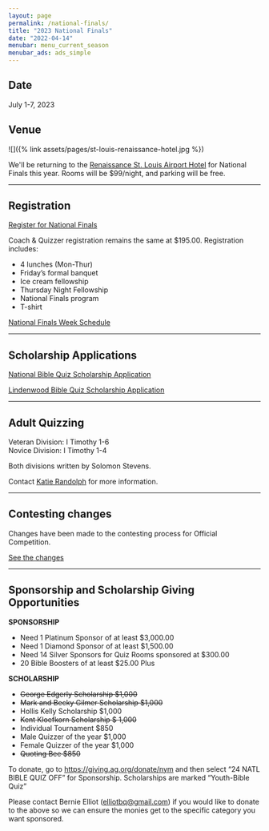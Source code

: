 ```yaml
---
layout: page
permalink: /national-finals/
title: "2023 National Finals"
date: "2022-04-14"
menubar: menu_current_season
menubar_ads: ads_simple
---
```


## Date

July 1-7, 2023

## Venue

![]({% link assets/pages/st-louis-renaissance-hotel.jpg %})

We'll be returning to the [Renaissance St. Louis Airport Hotel](https://www.marriott.com/events/start.mi?id=1683745765249&key=GRP) for National Finals this year. Rooms will be $99/night, and parking will be free.

---

## Registration

<a href="https://brushfire.com/agusa/NBQ/551064" class="button is-primary">Register for National Finals</a>

Coach & Quizzer registration remains the same at $195.00. Registration includes:

- 4 lunches (Mon-Thur)
- Friday’s formal banquet
- Ice cream fellowship
- Thursday Night Fellowship
- National Finals program
- T-shirt

<a href="{% link assets/2023/National-Finals-Week-Schedule.pdf %}" class="button is-primary">National Finals Week Schedule</a>

---

## Scholarship Applications

<a href="{% link assets/2023/Scholarship-National-Finals.docx %}" class="button is-primary">National Bible Quiz Scholarship Application</a>

<a href="{% link assets/2023/Scholarship-Nationals-Lindenwood.docx %}" class="button is-primary">Lindenwood Bible Quiz Scholarship Application</a>

---

## Adult Quizzing

Veteran Division: I Timothy 1-6  
Novice Division: I Timothy 1-4

Both divisions written by Solomon Stevens.

Contact [Katie Randolph](mailto:kaitlyn.randolph@gmail.com) for more information.

---

## Contesting changes

Changes have been made to the contesting process for Official Competition. 

<a href="{% link _pages/contesting-changes.md %}" class="button is-primary">See the changes</a>

---


## Sponsorship and Scholarship Giving Opportunities

**SPONSORSHIP**

- Need 1 Platinum Sponsor of at least $3,000.00 
- Need 1 Diamond Sponsor of at least $1,500.00
- Need 14 Silver Sponsors for Quiz Rooms sponsored at $300.00 
- 20 Bible Boosters of at least $25.00 Plus 

**SCHOLARSHIP**

- ~~George Edgerly Scholarship $1,000~~
- ~~Mark and Becky Gilmer Scholarship $1,000~~
- Hollis Kelly Scholarship $1,000
- ~~Kent Kloefkorn Scholarship $ 1,000~~
- Individual Tournament $850
- Male Quizzer of the year $1,000
- Female Quizzer of the year $1,000
- ~~Quoting Bee $850~~

To donate, go to <https://giving.ag.org/donate/nym> and then select “24 NATL BIBLE QUIZ OFF” for Sponsorship. Scholarships are marked “Youth-Bible Quiz”

Please contact Bernie Elliot ([elliotbq@gmail.com](mailto:elliotbq@gmail.com)) if you would like to donate to the above so we can ensure the monies get to the specific category you want sponsored.
